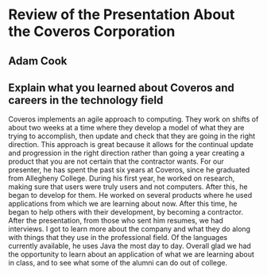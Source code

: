 # Review of the Presentation About the Coveros Corporation

## Adam Cook

## Explain what you learned about Coveros and careers in the technology field

Coveros implements an agile approach to computing. They work on shifts of about
two weeks at a time where they develop a model of what they are trying to
accomplish, then update and check that they are going in the right direction.
This approach is great because it allows for the continual update and progression
in the right direction rather than going a year creating a product that you
are not certain that the contractor wants.
For our presenter, he has spent the past six years at Coveros, since he graduated
from Allegheny College. During his first year, he worked on research, making sure
that users were truly users and not computers. After this, he began to develop
for them. He worked on several products where he used applications from which we
are learning about now. After this time, he began to help others with their
development, by becoming a contractor.
After the presentation, from those who sent him resumes, we had interviews. I
got to learn more about the company and what they do along with things that they
use in the professional field. Of the languages currently available, he uses
Java the most day to day.
Overall glad we had the opportunity to learn about an application of what we are
learning about in class, and to see what some of the alumni can do out of college.


